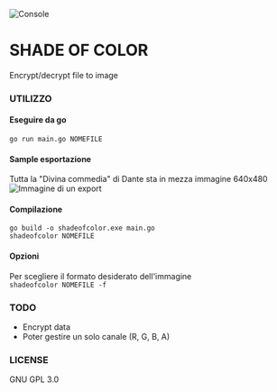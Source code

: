 ![Console](https://github.com/archistico/ShadeOfColor/raw/master/screenshot/console1.png)

# SHADE OF COLOR
Encrypt/decrypt file to image

### UTILIZZO
#### Eseguire da go  
`go run main.go NOMEFILE`

#### Sample esportazione
Tutta la "Divina commedia" di Dante sta in mezza immagine 640x480  
![Immagine di un export](https://github.com/archistico/ShadeOfColor/raw/master/screenshot/divinacommedia-640x480-000.png)  

#### Compilazione  
`go build -o shadeofcolor.exe main.go`  
`shadeofcolor NOMEFILE`

#### Opzioni  
Per scegliere il formato desiderato dell'immagine  
`shadeofcolor NOMEFILE -f`

### TODO
 - Encrypt data
 - Poter gestire un solo canale (R, G, B, A)
 
### LICENSE
GNU GPL 3.0